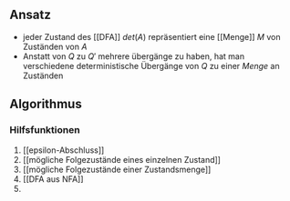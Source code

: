 ## Ansatz
- jeder Zustand des [[DFA]] $det(A)$ repräsentiert eine [[Menge]] $M$ von Zuständen von $A$
- Anstatt von $Q$ zu $Q'$ mehrere übergänge zu haben, hat man verschiedene deterministische Übergänge von $Q$ zu einer _Menge_ an Zuständen


## Algorithmus
### Hilfsfunktionen
1. [[epsilon-Abschluss]]
2. [[mögliche Folgezustände eines einzelnen Zustand]]
3. [[mögliche Folgezustände einer Zustandsmenge]]
4. [[DFA aus NFA]]
5. 
